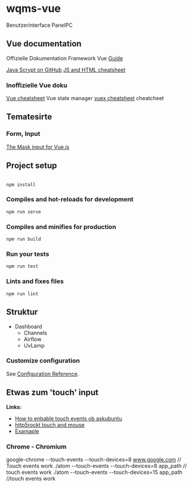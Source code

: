 # wqms-vue

Benutzerinterface PanelPC

## Vue documentation

Offizielle Dokumentation
Framework Vue [Guide](https://vuejs.org/v2/guide/)

[Java Scrypt on GitHub](https://github.com/mbeaudru/modern-js-cheatsheet)
[JS and HTML cheatsheet](https://htmlcheatsheet.com/js/)

### Inoffizielle Vue doku

[Vue cheatsheet](https://vuejs-tips.github.io/cheatsheet)
Vue state manager [vuex cheatsheet](https://changjoo-park.github.io/vuex-cheatsheet/) cheatcheet

## Tematesirte

### Form, Input

[The Mask input for Vue.js](https://vuejs-tips.github.io/vue-the-mask)

## Project setup

```

npm install

```

### Compiles and hot-reloads for development

```
npm run serve
```

### Compiles and minifies for production

```
npm run build
```

### Run your tests

```
npm run test
```

### Lints and fixes files

```
npm run lint
```

## Struktur

* Dashboard
    * Channels
    * Airflow
    * UvLamp


### Customize configuration

See [Configuration Reference](https://cli.vuejs.org/config/).

## Etwas zum 'touch' input

**Links:**
* [How to enbable touch events ob askubuntu](https://askubuntu.com/questions/1084012/how-can-i-enable-touch-events-on-chromium-when-running-in-kiosk-mode)
* [http5rockt touch and mouse](https://www.html5rocks.com/en/mobile/touchandmouse/)
* [Examaple](https://github.com/cwilso/midi-synth)

### Chrome - Chromium

 google-chrome --touch-events --touch-devices=8 www.google.com
// Touch events work
./atom --touch-events --touch-devices=8 app_path
// touch events work
./atom --touch-events --touch-devices=15 app_path
//touch events work
